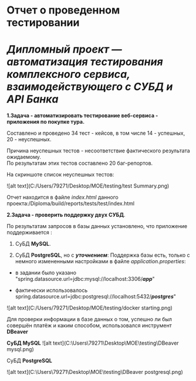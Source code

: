 # **Отчет о проведенном тестировании**

# _**Дипломный проект — автоматизация тестирования комплексного сервиса, взаимодействующего с СУБД и API Банка**_

**1.Задача - автоматизировать тестирование веб-сервиса - приложения по покупке тура.**

  Составлено и проведено 34 тест - кейсов, в том числе
14 - успешных, 20 - неуспешных.

Причина  неуспешных тестов - несоответствие фактического результата ожидаемому.    
По результатам этих тестов составлено  20 баг-репортов.

На скриншоте список неуспешных тестов:

![alt text](C:/Users/79271/Desktop/МОЕ/testing/test Summary.png)



Отчет находится в файле _index.html_ 
данного проекта:/Diploma/build/reports/tests/test/index.html




**2.Задача - проверить поддержку двух СУБД**.

По результатам запросов в базы данных установлено, что приложение поддерживается :
1. СуБД  **MySQL**.

2. СуБД  **PostgreSQL**, но с _**уточнением**_:
    Поддержка базы  есть, только с немного измененными настройками в файле _application.properties_:

- в задании было указано "spring.datasource.url=jdbc:mysql://localhost:3306/**_app_**"

- фактически использовалось spring.datasource.url=jdbc:postgresql://localhost:5432/**_postgres_**"

![alt text](C:/Users/79271/Desktop/МОЕ/testing/docker starting.png)

Для проверки  информации в базе данных о том, успешно ли был совершён платёж и каким способом, использовался инструмент **DBeaver**

**СуБД MySQL**
![alt text](C:\Users\79271\Desktop\МОЕ\testing\DBeaver mysql.png)

СуБД **PostgreSQL**

![alt text](C:\Users\79271\Desktop\МОЕ\testing\DBeaver postgresql.png)


